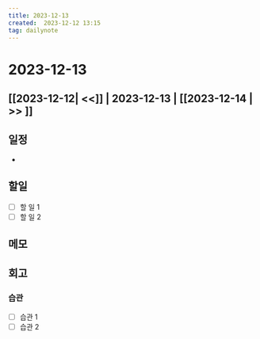 ```yaml
---
title: 2023-12-13
created:  2023-12-12 13:15
tag: dailynote
---
```

# 2023-12-13
## [[2023-12-12| <<]] | 2023-12-13 | [[2023-12-14 | >> ]]
## 일정
- 

## 할일
- [ ] 할 일 1
- [ ] 할 일 2

## 메모


## 회고
### 습관
- [ ] 습관 1
- [ ] 습관 2
